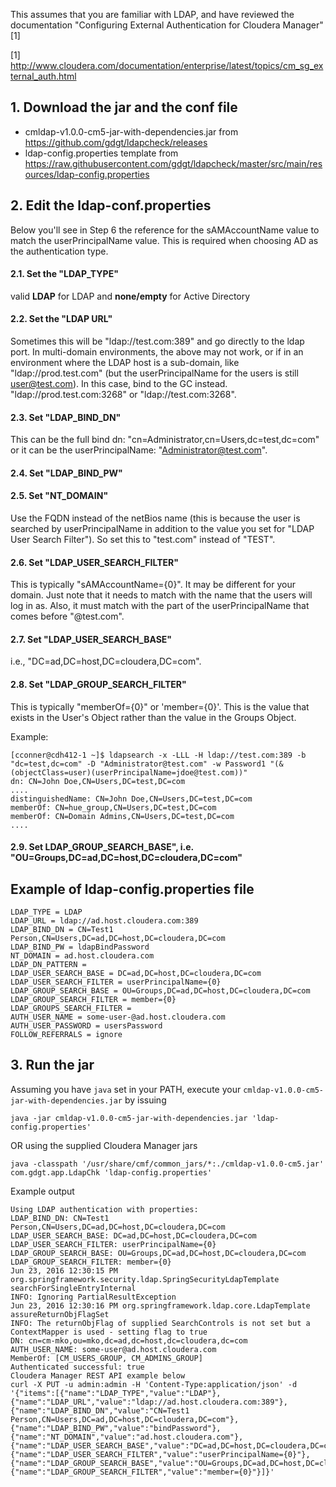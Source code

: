 This assumes that you are familiar with LDAP, and have reviewed the documentation "Configuring External Authentication for Cloudera Manager" [1]

[1] ​http://www.cloudera.com/documentation/enterprise/latest/topics/cm_sg_external_auth.html

## 1. Download the jar and the conf file
- cmldap-v1.0.0-cm5-jar-with-dependencies.jar from https://github.com/gdgt/ldapcheck/releases
- ldap-config.properties template from https://raw.githubusercontent.com/gdgt/ldapcheck/master/src/main/resources/ldap-config.properties

## 2. Edit the ldap-conf.properties
Below you'll see in Step 6 the reference for the sAMAccountName value to match the userPrincipalName value. This is  required when choosing AD as the authentication type.
#### 2.1. Set the "LDAP_TYPE" 
valid **LDAP** for LDAP and **none/empty** for Active Directory

#### 2.2. Set the "LDAP URL"
Sometimes this will be "ldap://test.com:389" and go directly to the ldap port.
In multi-domain environments, the above may not work, or if in an environment where the LDAP host is a sub-domain, like "ldap://prod.test.com" (but the userPrincipalName for the users is still user@test.com). In this case, bind to the GC instead. "ldap://prod.test.com:3268" or "ldap://test.com:3268".

#### 2.3. Set "LDAP_BIND_DN​" 
This can be the full bind dn: "cn=Administrator,cn=Users,dc=test,dc=com" or it can be the userPrincipalName: "Administrator@test.com". 

#### 2.4. Set "LDAP_BIND_PW" 

#### 2.5. Set "NT_DOMAIN"
Use the FQDN instead of the netBios name (this is because the user is searched by userPrincipalName in addition to the value you set for "LDAP User Search Filter"). 
So set this to "test.com" instead of "TEST". 

#### 2.6. Set "LDAP_USER_SEARCH_FILTER"
This is typically "sAMAccountName={0}". 
It may be different for your domain. Just note that it needs to match with the name that the users will log in as. Also, it must match with the part of the userPrincipalName that comes before "@test.com". 

#### 2.7. Set "LDAP_USER_SEARCH_BASE"
i.e., "DC=ad,DC=host,DC=cloudera,DC=com". 

#### 2.8. Set "LDAP_GROUP_SEARCH_FILTER"
This is typically "memberOf={0}" or 'member={0}'. 
This is the value that exists in the User's Object rather than the value in the Groups Object.

Example:

```
[cconner@cdh412-1 ~]$ ldapsearch -x -LLL -H ldap://test.com:389 -b "dc=test,dc=com" -D "Administrator@test.com" -w Password1 "(&(objectClass=user)(userPrincipalName=jdoe@test.com))" 
dn: CN=John Doe,CN=Users,DC=test,DC=com
....
distinguishedName: CN=John Doe,CN=Users,DC=test,DC=com 
memberOf: CN=hue_group,CN=Users,DC=test,DC=com
memberOf: CN=Domain Admins,CN=Users,DC=test,DC=com 
....
```

#### 2.9. Set LDAP_GROUP_SEARCH_BASE", i.e. "OU=Groups,DC=ad,DC=host,DC=cloudera,DC=com" 

## Example of ldap-config.properties file
````
LDAP_TYPE = LDAP
LDAP_URL = ldap://ad.host.cloudera.com:389
LDAP_BIND_DN = CN=Test1 Person,CN=Users,DC=ad,DC=host,DC=cloudera,DC=com
LDAP_BIND_PW = ldapBindPassword
NT_DOMAIN = ad.host.cloudera.com
LDAP_DN_PATTERN =
LDAP_USER_SEARCH_BASE = DC=ad,DC=host,DC=cloudera,DC=com
LDAP_USER_SEARCH_FILTER = userPrincipalName={0}
LDAP_GROUP_SEARCH_BASE = OU=Groups,DC=ad,DC=host,DC=cloudera,DC=com
LDAP_GROUP_SEARCH_FILTER = member={0}
LDAP_GROUPS_SEARCH_FILTER =
AUTH_USER_NAME = some-user-@ad.host.cloudera.com
AUTH_USER_PASSWORD = usersPassword
FOLLOW_REFERRALS = ignore
````


## 3. Run the jar

Assuming you have `java` set in your PATH, execute your `cmldap-v1.0.0-cm5-jar-with-dependencies.jar` by issuing

`java -jar cmldap-v1.0.0-cm5-jar-with-dependencies.jar 'ldap-config.properties'`

OR using the supplied Cloudera Manager jars

`java -classpath '/usr/share/cmf/common_jars/*:./cmldap-v1.0.0-cm5.jar' com.gdgt.app.LdapChk 'ldap-config.properties'`

Example output
```
Using LDAP authentication with properties:
LDAP_BIND_DN: CN=Test1 Person,CN=Users,DC=ad,DC=host,DC=cloudera,DC=com
LDAP_USER_SEARCH_BASE: DC=ad,DC=host,DC=cloudera,DC=com
LDAP_USER_SEARCH_FILTER: userPrincipalName={0}
LDAP_GROUP_SEARCH_BASE: OU=Groups,DC=ad,DC=host,DC=cloudera,DC=com
LDAP_GROUP_SEARCH_FILTER: member={0}
Jun 23, 2016 12:30:15 PM org.springframework.security.ldap.SpringSecurityLdapTemplate searchForSingleEntryInternal
INFO: Ignoring PartialResultException
Jun 23, 2016 12:30:16 PM org.springframework.ldap.core.LdapTemplate assureReturnObjFlagSet
INFO: The returnObjFlag of supplied SearchControls is not set but a ContextMapper is used - setting flag to true
DN: cn=cm-mko,ou=mko,dc=ad,dc=host,dc=cloudera,dc=com
AUTH_USER_NAME: some-user@ad.host.cloudera.com
MemberOf: [CM_USERS_GROUP, CM_ADMINS_GROUP]
Authenticated successful: true
Cloudera Manager REST API example below
curl -X PUT -u admin:admin -H 'Content-Type:application/json' -d '{"items":[{"name":"LDAP_TYPE","value":"LDAP"},{"name":"LDAP_URL","value":"ldap://ad.host.cloudera.com:389"},{"name":"LDAP_BIND_DN","value":"CN=Test1 Person,CN=Users,DC=ad,DC=host,DC=cloudera,DC=com"},{"name":"LDAP_BIND_PW","value":"bindPassword"},{"name":"NT_DOMAIN","value":"ad.host.cloudera.com"},{"name":"LDAP_USER_SEARCH_BASE","value":"DC=ad,DC=host,DC=cloudera,DC=com"},{"name":"LDAP_USER_SEARCH_FILTER","value":"userPrincipalName={0}"},{"name":"LDAP_GROUP_SEARCH_BASE","value":"OU=Groups,DC=ad,DC=host,DC=cloudera,DC=com"},{"name":"LDAP_GROUP_SEARCH_FILTER","value":"member={0}"}]}'
```
